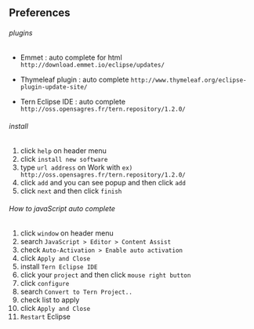 ## Preferences
  
###### plugins
- Emmet : auto complete for html `http://download.emmet.io/eclipse/updates/`
  
- Thymeleaf plugin : auto complete `http://www.thymeleaf.org/eclipse-plugin-update-site/`
  
- Tern Eclipse IDE : auto complete `http://oss.opensagres.fr/tern.repository/1.2.0/`

###### install
1. click `help` on header menu
2. click `install new software`
3. type `url address` on Work with `ex) http://oss.opensagres.fr/tern.repository/1.2.0/`
4. click `add` and you can see popup and then click `add`
5. click `next` and then click `finish`
  
###### How to javaScript auto complete
1. click `window` on header menu
2. search `JavaScript > Editor > Content Assist`
3. check `Auto-Activation > Enable auto activation`
4. click `Apply and Close`
5. install `Tern Eclipse IDE`
6. click your `project` and then click `mouse right button`
7. click `configure`
8. search `Convert to Tern Project..`
9. check list to apply
10. click `Apply and Close`
11. `Restart` Eclipse
